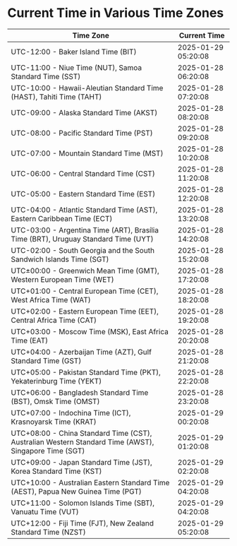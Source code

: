 # Current Time in Various Time Zones

| Time Zone | Current Time |
|-----------|--------------|
| UTC-12:00 - Baker Island Time (BIT) | 2025-01-29 05:20:08 |
| UTC-11:00 - Niue Time (NUT), Samoa Standard Time (SST) | 2025-01-28 06:20:08 |
| UTC-10:00 - Hawaii-Aleutian Standard Time (HAST), Tahiti Time (TAHT) | 2025-01-28 07:20:08 |
| UTC-09:00 - Alaska Standard Time (AKST) | 2025-01-28 08:20:08 |
| UTC-08:00 - Pacific Standard Time (PST) | 2025-01-28 09:20:08 |
| UTC-07:00 - Mountain Standard Time (MST) | 2025-01-28 10:20:08 |
| UTC-06:00 - Central Standard Time (CST) | 2025-01-28 11:20:08 |
| UTC-05:00 - Eastern Standard Time (EST) | 2025-01-28 12:20:08 |
| UTC-04:00 - Atlantic Standard Time (AST), Eastern Caribbean Time (ECT) | 2025-01-28 13:20:08 |
| UTC-03:00 - Argentina Time (ART), Brasília Time (BRT), Uruguay Standard Time (UYT) | 2025-01-28 14:20:08 |
| UTC-02:00 - South Georgia and the South Sandwich Islands Time (SGT) | 2025-01-28 15:20:08 |
| UTC±00:00 - Greenwich Mean Time (GMT), Western European Time (WET) | 2025-01-28 17:20:08 |
| UTC+01:00 - Central European Time (CET), West Africa Time (WAT) | 2025-01-28 18:20:08 |
| UTC+02:00 - Eastern European Time (EET), Central Africa Time (CAT) | 2025-01-28 19:20:08 |
| UTC+03:00 - Moscow Time (MSK), East Africa Time (EAT) | 2025-01-28 20:20:08 |
| UTC+04:00 - Azerbaijan Time (AZT), Gulf Standard Time (GST) | 2025-01-28 21:20:08 |
| UTC+05:00 - Pakistan Standard Time (PKT), Yekaterinburg Time (YEKT) | 2025-01-28 22:20:08 |
| UTC+06:00 - Bangladesh Standard Time (BST), Omsk Time (OMST) | 2025-01-28 23:20:08 |
| UTC+07:00 - Indochina Time (ICT), Krasnoyarsk Time (KRAT) | 2025-01-29 00:20:08 |
| UTC+08:00 - China Standard Time (CST), Australian Western Standard Time (AWST), Singapore Time (SGT) | 2025-01-29 01:20:08 |
| UTC+09:00 - Japan Standard Time (JST), Korea Standard Time (KST) | 2025-01-29 02:20:08 |
| UTC+10:00 - Australian Eastern Standard Time (AEST), Papua New Guinea Time (PGT) | 2025-01-29 04:20:08 |
| UTC+11:00 - Solomon Islands Time (SBT), Vanuatu Time (VUT) | 2025-01-29 04:20:08 |
| UTC+12:00 - Fiji Time (FJT), New Zealand Standard Time (NZST) | 2025-01-29 05:20:08 |
